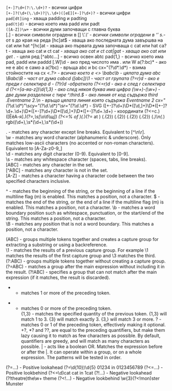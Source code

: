 `[+-]?\d+(?:\.\d+)?` - всички цифри    
`[+-]?(\d+(\.\d+)?|\.\d+)([eE][+-]?\d+)?` - всички цифри    
`pad[dt]ing` - хваща padding и padting    
`pad(t|d)` - всичко което има padd или padt    
`([A-Z])\w+` - всички думи започващи с главна буква    
\[.\] - всички символи оградени в []
\’.*\’ - всички символи оградени в ‘’
s.*- от s  до края на реда
[hc]at$ - хваща ако последната дума завършва на cat или hat
^[hc]at - хваща ако първата дума започваща с cat или hat
ca?t - хваща ако cat и ct
ca*t - хваща ако cat и ct
cat|gat - хваща ако cat или get
 .* - целя ред
[^abtc…] - всичко освен abtc
pad{1,} - всичко което има pad, padd или paddd
[.W]\d - ако пред числото има . или W
a(?:bc)* - ако не е abc е само а
a(?<foo>bc) - връща abc и bc
cx="(?<foo>\d*.\d*) - взима стойностите на cx
<.*?> - всичко което е <>
\babc\b - цялата дума abc
\Babc\B - част от дума cabcd
([abc])\1 - част от групата
(?=r)d - ако е преди r селектира d - (?!r)d -обратното
(?<=r)d - ако е след r селектира d
(?<=[а-яa-z])\d{1,3} - ако след някоя буква има цифра
(\w+)\-(\w+) - две думи разделени с тире
^.*third.*$ - ако линия от код съдържа third
.*Eventname 2.*\n - връща цялата линия която съдържа Eventname 2
cx="(?<cx>\d*.\d*)"\s*cy="(?<cy>\d*.\d*)"\s*r="(?<r>\d*.\d*) - SVG
([\+\-]?\d+)\D*([\d,]+)\D*([\+\-]?\d+\.\d+)\D*([\+\-]?\d+)\D*([\d,]+)\D*([\+\-]?\d+\.\d+) - координати
(?<=с\.)([ЁёА-я].*)(?=\,\s[\о\б\щ])
(?<=% of )(.*)(?= at )
(.{2}) (.{2}) (.{2}) (.{2}) (.*)\n(.*)
rgb\((\d+)\,\s*(\d+)\,\s*(\d+)\)


. - matches any character except line breaks. Equivalent to [^\n\r].	
\w - matches any word character (alphanumeric & underscore). Only matches low-ascii characters (no accented or non-roman characters). Equivalent to [A-Za-z0-9_]	
\d - matches any digit character (0-9). Equivalent to [0-9].	
\s - matches any whitespace character (spaces, tabs, line breaks).	
[ABC] - matches any character in the set.	
[^ABC] - matches any character is not in the set.	
[A-Z] - matches a character having a character code between the two specified characters inclusive.

^ - matches the beginning of the string, or the beginning of a line if the multiline flag (m) is enabled. This matches a position, not a character.	
$ - matches the end of the string, or the end of a line if the multiline flag (m) is enabled. This matches a position, not a character.	
\b - matches a word boundary position such as whitespace, punctuation, or the start/end of the string. This matches a position, not a character.	
\B - matches any position that is not a word boundary. This matches a position, not a character.


(ABC) - groups multiple tokens together and creates a capture group for extracting a substring or using a backreference.	
\1 - matches the results of a previous capture group. For example \1 matches the results of the first capture group and \3 matches the third.	
(?:ABC) - groups multiple tokens together without creating a capture group.	
(?=ABC) - matches a group after the main expression without including it in the result.	
(?!ABC) - specifies a group that can not match after the main expression (if it matches, the result is discarded).

+ - matches 1 or more of the preceding token.	
* - matches 0 or more of the preceding token.	
{1,3} - matches the specified quantity of the previous token. {1,3} will match 1 to 3. {3} will match exactly 3. {3,} will match 3 or more.	
? - matches 0 or 1 of the preceding token, effectively making it optional.	
+?, *? and ??, are equal to the preceding quantifiers, but make them lazy causing it to match as few characters as possible. By default, quantifiers are greedy, and will match as many characters as possible.	
| - acts like a boolean OR. Matches the expression before or after the |. It can operate within a group, or on a whole expression. The patterns will be tested in order.	

(?=…) - Positive lookahead	(?=\d{10})\d{5}	01234 in 0123456789
(?<=…) - Positive lookbehind	(?<=\d)cat	cat in 1cat
(?!…) - Negative lookahead	(?!theatre)the\w+	theme
(?<!…) - Negative lookbehind	\w{3}(?<!mon)ster	Munster
